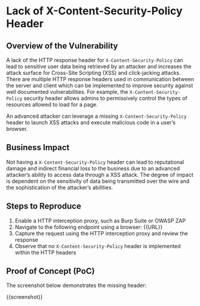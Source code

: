 # Lack of X-Content-Security-Policy Header

## Overview of the Vulnerability

A lack of the HTTP response header for `X-Content-Security-Policy` can lead to sensitive user data being retrieved by an attacker and increases the attack surface for Cross-Site Scripting (XSS) and click-jacking attacks. There are multiple HTTP response headers used in communication between the server and client which can be implemented to improve security against well documented vulnerabilities. For example, the `X-Content-Security-Policy` security header allows admins to permissively control the types of resources allowed to load for a page.

An advanced attacker can leverage a missing `X-Content-Security-Policy` header to launch XSS attacks and execute malicious code in a user’s browser.

## Business Impact

Not having a `X-Content-Security-Policy` header can lead to reputational damage and indirect financial loss to the business due to an advanced attacker’s ability to access data through a XSS attack. The degree of impact is dependent on the sensitivity of data being transmitted over the wire and the sophistication of the attacker’s abilities.

## Steps to Reproduce

1. Enable a HTTP interception proxy, such as Burp Suite or OWASP ZAP
1. Navigate to the following endpoint using a browser: {{URL}}
1. Capture the request using the HTTP interception proxy and review the response
1. Observe that no `X-Content-Security-Policy` header is implemented within the HTTP headers

## Proof of Concept (PoC)

The screenshot below demonstrates the missing header:

{{screenshot}}
